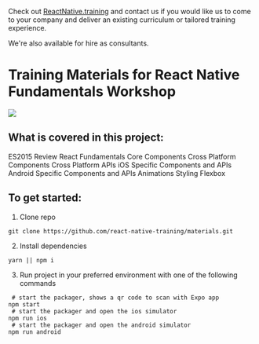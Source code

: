 Check out [ReactNative.training](http://reactnative.training/) and contact us if you would like us to come to your company and deliver an existing curriculum or tailored training experience.

We're also available for hire as consultants.


# Training Materials for React Native Fundamentals Workshop

![](http://i.imgur.com/5d12I8L.png)

## What is covered in this project:

ES2015 Review
React Fundamentals
Core Components
Cross Platform Components
Cross Platform APIs
iOS Specific Components and APIs
Android Specific Components and APIs
Animations
Styling
Flexbox

## To get started:

1. Clone repo

```
git clone https://github.com/react-native-training/materials.git
```

2. Install dependencies

```
yarn || npm i
```

3. Run project in your preferred environment with one of the following
commands

```
 # start the packager, shows a qr code to scan with Expo app
npm start
 # start the packager and open the ios simulator
npm run ios
 # start the packager and open the android simulator
npm run android
```

